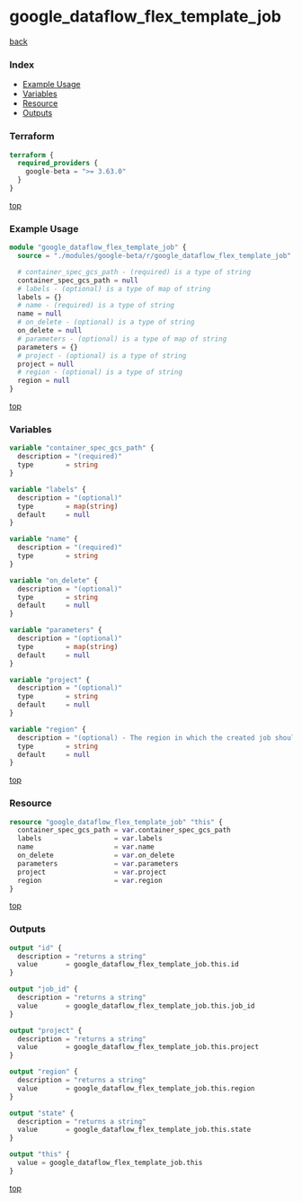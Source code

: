 # google_dataflow_flex_template_job

[back](../google-beta.md)

### Index

- [Example Usage](#example-usage)
- [Variables](#variables)
- [Resource](#resource)
- [Outputs](#outputs)

### Terraform

```terraform
terraform {
  required_providers {
    google-beta = ">= 3.63.0"
  }
}
```

[top](#index)

### Example Usage

```terraform
module "google_dataflow_flex_template_job" {
  source = "./modules/google-beta/r/google_dataflow_flex_template_job"

  # container_spec_gcs_path - (required) is a type of string
  container_spec_gcs_path = null
  # labels - (optional) is a type of map of string
  labels = {}
  # name - (required) is a type of string
  name = null
  # on_delete - (optional) is a type of string
  on_delete = null
  # parameters - (optional) is a type of map of string
  parameters = {}
  # project - (optional) is a type of string
  project = null
  # region - (optional) is a type of string
  region = null
}
```

[top](#index)

### Variables

```terraform
variable "container_spec_gcs_path" {
  description = "(required)"
  type        = string
}

variable "labels" {
  description = "(optional)"
  type        = map(string)
  default     = null
}

variable "name" {
  description = "(required)"
  type        = string
}

variable "on_delete" {
  description = "(optional)"
  type        = string
  default     = null
}

variable "parameters" {
  description = "(optional)"
  type        = map(string)
  default     = null
}

variable "project" {
  description = "(optional)"
  type        = string
  default     = null
}

variable "region" {
  description = "(optional) - The region in which the created job should run."
  type        = string
  default     = null
}
```

[top](#index)

### Resource

```terraform
resource "google_dataflow_flex_template_job" "this" {
  container_spec_gcs_path = var.container_spec_gcs_path
  labels                  = var.labels
  name                    = var.name
  on_delete               = var.on_delete
  parameters              = var.parameters
  project                 = var.project
  region                  = var.region
}
```

[top](#index)

### Outputs

```terraform
output "id" {
  description = "returns a string"
  value       = google_dataflow_flex_template_job.this.id
}

output "job_id" {
  description = "returns a string"
  value       = google_dataflow_flex_template_job.this.job_id
}

output "project" {
  description = "returns a string"
  value       = google_dataflow_flex_template_job.this.project
}

output "region" {
  description = "returns a string"
  value       = google_dataflow_flex_template_job.this.region
}

output "state" {
  description = "returns a string"
  value       = google_dataflow_flex_template_job.this.state
}

output "this" {
  value = google_dataflow_flex_template_job.this
}
```

[top](#index)